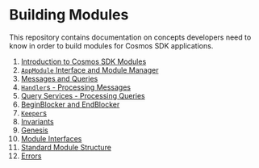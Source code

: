<!--
order: false
parent:
  order: 5
-->

# Building Modules

This repository contains documentation on concepts developers need to know in order to build modules for Cosmos SDK applications.

1. [Introduction to Cosmos SDK Modules](./intro.md)
2. [`AppModule` Interface and Module Manager](./module-manager.md)
3. [Messages and Queries](./messages-and-queries.md)
4. [`Handler`s - Processing Messages](./handler.md)
5. [Query Services - Processing Queries](./query-services.md)
6. [BeginBlocker and EndBlocker](./beginblock-endblock.md)
7. [`Keeper`s](./keeper.md)
8. [Invariants](./invariants.md)
9. [Genesis](./genesis.md)
10. [Module Interfaces](./module-interfaces.md)
11. [Standard Module Structure](./structure.md)
12. [Errors](./errors.md)
